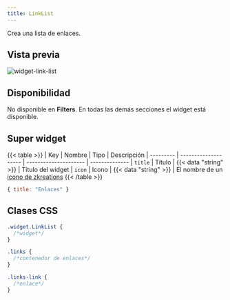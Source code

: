 ```yaml
---
title: LinkList
---
```


Crea una lista de enlaces.

## Vista previa

![widget-link-list](/images/widgets/link-list.png)


## Disponibilidad

No disponible en **Filters**. En todas las demás secciones el widget está disponible.

## Super widget

{{< table >}}
| Key       | Nombre               | Tipo                  | Descripción 
| --------- | -------------------- | --------------------- | --------------
| `title`   | Título               | {{< data "string" >}} | Titulo del widget
| `icon`    | Icono                | {{< data "string" >}} | El nombre de un [icono de zkreations](#icons)
{{< /table >}}

```js
{ title: "Enlaces" }
```

## Clases CSS

```css
.widget.LinkList {
  /*widget*/
}

.links {
  /*contenedor de enlaces*/
}

.links-link {
  /*enlace*/
}
```
